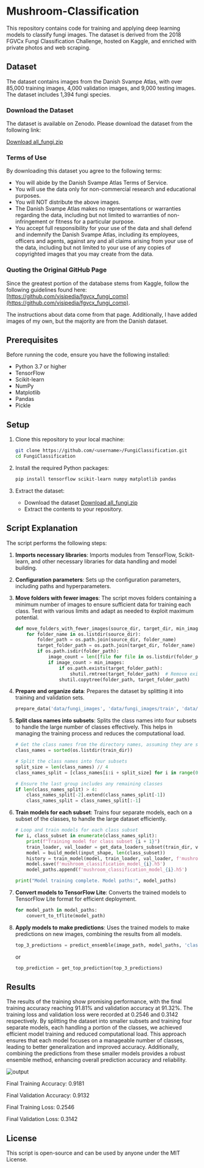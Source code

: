 # Mushroom-Classification

This repository contains code for training and applying deep learning models to classify fungi images. The dataset is derived from the 2018 FGVCx Fungi Classification Challenge, hosted on Kaggle, and enriched with private photos and web scraping.

## Dataset

The dataset contains images from the Danish Svampe Atlas, with over 85,000 training images, 4,000 validation images, and 9,000 testing images. The dataset includes 1,394 fungi species.

### Download the Dataset

The dataset is available on Zenodo. Please download the dataset from the following link:

[Download all_fungi.zip](https://zenodo.org/record/12682745/files/all_fungi.zip)

### Terms of Use

By downloading this dataset you agree to the following terms:
- You will abide by the Danish Svampe Atlas Terms of Service.
- You will use the data only for non-commercial research and educational purposes.
- You will NOT distribute the above images.
- The Danish Svampe Atlas makes no representations or warranties regarding the data, including but not limited to warranties of non-infringement or fitness for a particular purpose.
- You accept full responsibility for your use of the data and shall defend and indemnify the Danish Svampe Atlas, including its employees, officers and agents, against any and all claims arising from your use of the data, including but not limited to your use of any copies of copyrighted images that you may create from the data.

### Quoting the Original GitHub Page

Since the greatest portion of the database stems from Kaggle, follow the following guidelines found here: [https://github.com/visipedia/fgvcx_fungi_comp](https://github.com/visipedia/fgvcx_fungi_comp).

The instructions about data come from that page. Additionally, I have added images of my own, but the majority are from the Danish dataset.

## Prerequisites

Before running the code, ensure you have the following installed:

- Python 3.7 or higher
- TensorFlow
- Scikit-learn
- NumPy
- Matplotlib
- Pandas
- Pickle

## Setup

1. Clone this repository to your local machine:
    ```bash
    git clone https://github.com/<username>/FungiClassification.git
    cd FungiClassification
    ```

2. Install the required Python packages:
    ```bash
    pip install tensorflow scikit-learn numpy matplotlib pandas
    ```

3. Extract the dataset:
    - Download the dataset
      [Download all_fungi.zip](https://zenodo.org/record/12682745/files/all_fungi.zip)
    - Extract the contents to your repository.

## Script Explanation

The script performs the following steps:

1. **Imports necessary libraries**: Imports modules from TensorFlow, Scikit-learn, and other necessary libraries for data handling and model building.

2. **Configuration parameters**: Sets up the configuration parameters, including paths and hyperparameters.

3. **Move folders with fewer images**: The script moves folders containing a minimum number of images to ensure sufficient data for training each class. Test with various limits and adapt as needed to ëxploit maximum potential.

    ```python
    def move_folders_with_fewer_images(source_dir, target_dir, min_images=100):
        for folder_name in os.listdir(source_dir):
            folder_path = os.path.join(source_dir, folder_name)
            target_folder_path = os.path.join(target_dir, folder_name)
            if os.path.isdir(folder_path):
                image_count = len([file for file in os.listdir(folder_path) if file.lower().endswith(('jpg', 'jpeg', 'png', 'bmp', 'tiff', 'webp'))])
                if image_count > min_images:
                    if os.path.exists(target_folder_path):
                        shutil.rmtree(target_folder_path)  # Remove existing directory if it exists
                    shutil.copytree(folder_path, target_folder_path)
    ```

4. **Prepare and organize data**: Prepares the dataset by splitting it into training and validation sets.

    ```python
    prepare_data('data/fungi_images', 'data/fungi_images/train', 'data/fungi_images/val')
    ```

5. **Split class names into subsets**: Splits the class names into four subsets to handle the large number of classes effectively. This helps in managing the training process and reduces the computational load.

    ```python
    # Get the class names from the directory names, assuming they are sorted alphabetically
    class_names = sorted(os.listdir(train_dir))

    # Split the class names into four subsets
    split_size = len(class_names) // 4
    class_names_split = [class_names[i:i + split_size] for i in range(0, len(class_names), split_size)]

    # Ensure the last group includes any remaining classes
    if len(class_names_split) > 4:
        class_names_split[-2].extend(class_names_split[-1])
        class_names_split = class_names_split[:-1]
    ```

6. **Train models for each subset**: Trains four separate models, each on a subset of the classes, to handle the large dataset efficiently.

    ```python
    # Loop and train models for each class subset
    for i, class_subset in enumerate(class_names_split):
        print(f"Training model for class subset {i + 1}")
        train_loader, val_loader = get_data_loaders_subset(train_dir, val_dir, class_subset)
        model = build_model(input_shape, len(class_subset))
        history = train_model(model, train_loader, val_loader, f'mushroom_classification_model_{i}.h5', epochs)
        model.save(f'mushroom_classification_model_{i}.h5')
        model_paths.append(f'mushroom_classification_model_{i}.h5')

    print("Model training complete. Model paths:", model_paths)
    ```

7. **Convert models to TensorFlow Lite**: Converts the trained models to TensorFlow Lite format for efficient deployment.

    ```python
    for model_path in model_paths:
        convert_to_tflite(model_path)
    ```

8. **Apply models to make predictions**: Uses the trained models to make predictions on new images, combining the results from all models.

    ```python
    top_3_predictions = predict_ensemble(image_path, model_paths, 'class_names_split.pickle')
    ```
    or
    ```python
    top_prediction = get_top_prediction(top_3_predictions)
    ```

## Results

The results of the training show promising performance, with the final training accuracy reaching 91.81% and validation accuracy at 91.32%. 
The training loss and validation loss were recorded at 0.2546 and 0.3142 respectively. 
By splitting the dataset into smaller subsets and training four separate models, each handling a portion of the classes, we achieved efficient model training and reduced computational load. 
This approach ensures that each model focuses on a manageable number of classes, leading to better generalization and improved accuracy. 
Additionally, combining the predictions from these smaller models provides a robust ensemble method, enhancing overall prediction accuracy and reliability.


![output](https://github.com/lodist/Mushroom-Classification/assets/75701170/6d8d6b99-39bb-4f13-9d45-466a7d6e6a73)

Final Training Accuracy: 0.9181

Final Validation Accuracy: 0.9132

Final Training Loss: 0.2546

Final Validation Loss: 0.3142


## License
This script is open-source and can be used by anyone under the MIT License.
